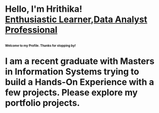 <h1>Hello, I'm Hrithika! <br/><a href="https://github.com/Hrithika-Reddy-K">Enthusiastic Learner</a>,<a href="https://www.linkedin.com/in/hrithika-reddy-kondakalla">Data Analyst Professional</a>  
  
<b><font size="-12">Welcome to my Profile. Thanks for stopping by!</font> <b/>

I am a recent graduate with Masters in Information Systems trying to build a Hands-On Experience with a few projects. Please explore my portfolio projects.

<!--<h2>👨‍💻 Data Analytics Projects:</h2> --->





<!--- - 👋 Hi, I’m @Hrithika-Reddy-K 
 - 👀 I’m interested in ... 
- 🌱 I’m currently learning ...
- 💞️ I’m looking to collaborate on ...
- 📫 How to reach me ... --->

<!---
Hrithika-Reddy-K/Hrithika-Reddy-K is a ✨ special ✨ repository because its `README.md` (this file) appears on your GitHub profile.
You can click the Preview link to take a look at your changes.
--->
